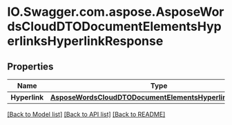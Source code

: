 # IO.Swagger.com.aspose.AsposeWordsCloudDTODocumentElementsHyperlinksHyperlinkResponse
## Properties

Name | Type | Description | Notes
------------ | ------------- | ------------- | -------------
**Hyperlink** | [**AsposeWordsCloudDTODocumentElementsHyperlinksHyperlink**](AsposeWordsCloudDTODocumentElementsHyperlinksHyperlink.md) |  | [optional] 

[[Back to Model list]](../README.md#documentation-for-models) [[Back to API list]](../README.md#documentation-for-api-endpoints) [[Back to README]](../README.md)


